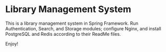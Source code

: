 # Library Management System

This is a library management system in Spring Framework. Run Authentication, Search, and Storage modules; configure Nginx, and install PostgreSQL and Redis according to their ReadMe files.

Enjoy!
